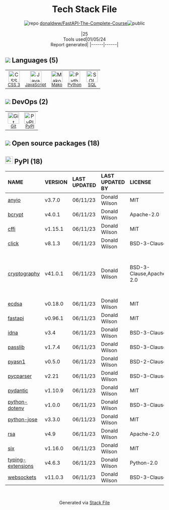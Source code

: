 <!--
&lt;--- Readme.md Snippet without images Start ---&gt;
## Tech Stack
donaldww/FastAPI-The-Complete-Course is built on the following main stack:

- [Python](https://www.python.org) – Languages
- [JavaScript](https://developer.mozilla.org/en-US/docs/Web/JavaScript) – Languages
- [SQL](https://en.wikipedia.org/wiki/SQL) – Languages
- [Mako](https://github.com/zzzeek/mako) – Templating Languages & Extensions

Full tech stack [here](/techstack.md)

&lt;--- Readme.md Snippet without images End ---&gt;

&lt;--- Readme.md Snippet with images Start ---&gt;
## Tech Stack
donaldww/FastAPI-The-Complete-Course is built on the following main stack:

- <img width='25' height='25' src='https://img.stackshare.io/service/993/pUBY5pVj.png' alt='Python'/> [Python](https://www.python.org) – Languages
- <img width='25' height='25' src='https://img.stackshare.io/service/1209/javascript.jpeg' alt='JavaScript'/> [JavaScript](https://developer.mozilla.org/en-US/docs/Web/JavaScript) – Languages
- <img width='25' height='25' src='https://img.stackshare.io/service/2271/default_068d33483bba6b81ee13fbd4dc7aab9780896a54.png' alt='SQL'/> [SQL](https://en.wikipedia.org/wiki/SQL) – Languages
- <img width='25' height='25' src='https://img.stackshare.io/service/3583/default_43e3ee00dcc48a40f6fcba33551e4f5a99a10537.png' alt='Mako'/> [Mako](https://github.com/zzzeek/mako) – Templating Languages & Extensions

Full tech stack [here](/techstack.md)

&lt;--- Readme.md Snippet with images End ---&gt;
-->
<div align="center">

# Tech Stack File
![](https://img.stackshare.io/repo.svg "repo") [donaldww/FastAPI-The-Complete-Course](https://github.com/donaldww/FastAPI-The-Complete-Course)![](https://img.stackshare.io/public_badge.svg "public")
<br/><br/>
|25<br/>Tools used|01/05/24 <br/>Report generated|
|------|------|
</div>

## <img src='https://img.stackshare.io/languages.svg'/> Languages (5)
<table><tr>
  <td align='center'>
  <img width='36' height='36' src='https://img.stackshare.io/service/6727/css.png' alt='CSS 3'>
  <br>
  <sub><a href="https://developer.mozilla.org/en-US/docs/Web/CSS/CSS3">CSS 3</a></sub>
  <br>
  <sub></sub>
</td>

<td align='center'>
  <img width='36' height='36' src='https://img.stackshare.io/service/1209/javascript.jpeg' alt='JavaScript'>
  <br>
  <sub><a href="https://developer.mozilla.org/en-US/docs/Web/JavaScript">JavaScript</a></sub>
  <br>
  <sub></sub>
</td>

<td align='center'>
  <img width='36' height='36' src='https://img.stackshare.io/service/3583/default_43e3ee00dcc48a40f6fcba33551e4f5a99a10537.png' alt='Mako'>
  <br>
  <sub><a href="https://github.com/zzzeek/mako">Mako</a></sub>
  <br>
  <sub></sub>
</td>

<td align='center'>
  <img width='36' height='36' src='https://img.stackshare.io/service/993/pUBY5pVj.png' alt='Python'>
  <br>
  <sub><a href="https://www.python.org">Python</a></sub>
  <br>
  <sub></sub>
</td>

<td align='center'>
  <img width='36' height='36' src='https://img.stackshare.io/service/2271/default_068d33483bba6b81ee13fbd4dc7aab9780896a54.png' alt='SQL'>
  <br>
  <sub><a href="https://en.wikipedia.org/wiki/SQL">SQL</a></sub>
  <br>
  <sub></sub>
</td>

</tr>
</table>

## <img src='https://img.stackshare.io/devops.svg'/> DevOps (2)
<table><tr>
  <td align='center'>
  <img width='36' height='36' src='https://img.stackshare.io/service/1046/git.png' alt='Git'>
  <br>
  <sub><a href="http://git-scm.com/">Git</a></sub>
  <br>
  <sub></sub>
</td>

<td align='center'>
  <img width='36' height='36' src='https://img.stackshare.io/service/12572/-RIWgodF_400x400.jpg' alt='PyPI'>
  <br>
  <sub><a href="https://pypi.org/">PyPI</a></sub>
  <br>
  <sub></sub>
</td>

</tr>
</table>


## <img src='https://img.stackshare.io/group.svg' /> Open source packages (18)</h2>

## <img width='24' height='24' src='https://img.stackshare.io/service/12572/-RIWgodF_400x400.jpg'/> PyPI (18)

|NAME|VERSION|LAST UPDATED|LAST UPDATED BY|LICENSE|VULNERABILITIES|
|:------|:------|:------|:------|:------|:------|
|[anyio](https://pypi.org/project/anyio)|v3.7.0|06/11/23|Donald Wilson |MIT|N/A|
|[bcrypt](https://pypi.org/project/bcrypt)|v4.0.1|06/11/23|Donald Wilson |Apache-2.0|N/A|
|[cffi](https://pypi.org/project/cffi)|v1.15.1|06/11/23|Donald Wilson |MIT|N/A|
|[click](https://pypi.org/project/click)|v8.1.3|06/11/23|Donald Wilson |BSD-3-Clause|N/A|
|[cryptography](https://pypi.org/project/cryptography)|v41.0.1|06/11/23|Donald Wilson |BSD-3-Clause,Apache-2.0|[CVE-2023-38325](https://github.com/advisories/GHSA-cf7p-gm2m-833m) (High)<br/>[CVE-2023-49083](https://github.com/advisories/GHSA-jfhm-5ghh-2f97) (Moderate)<br/>[](https://github.com/advisories/GHSA-jm77-qphf-c4w8) (Low)<br/>[](https://github.com/advisories/GHSA-v8gr-m533-ghj9) (Low)|
|[ecdsa](https://pypi.org/project/ecdsa)|v0.18.0|06/11/23|Donald Wilson |MIT|N/A|
|[fastapi](https://pypi.org/project/fastapi)|v0.96.1|06/11/23|Donald Wilson |MIT|N/A|
|[idna](https://pypi.org/project/idna)|v3.4|06/11/23|Donald Wilson |BSD-3-Clause|N/A|
|[passlib](https://pypi.org/project/passlib)|v1.7.4|06/11/23|Donald Wilson |BSD-3-Clause|N/A|
|[pyasn1](https://pypi.org/project/pyasn1)|v0.5.0|06/11/23|Donald Wilson |BSD-2-Clause|N/A|
|[pycparser](https://pypi.org/project/pycparser)|v2.21|06/11/23|Donald Wilson |BSD-3-Clause|N/A|
|[pydantic](https://pypi.org/project/pydantic)|v1.10.9|06/11/23|Donald Wilson |MIT|N/A|
|[python-dotenv](https://pypi.org/project/python-dotenv)|v1.0.0|06/11/23|Donald Wilson |BSD-3-Clause|N/A|
|[python-jose](https://pypi.org/project/python-jose)|v3.3.0|06/11/23|Donald Wilson |MIT|N/A|
|[rsa](https://pypi.org/project/rsa)|v4.9|06/11/23|Donald Wilson |Apache-2.0|N/A|
|[six](https://pypi.org/project/six)|v1.16.0|06/11/23|Donald Wilson |MIT|N/A|
|[typing-extensions](https://pypi.org/project/typing-extensions)|v4.6.3|06/11/23|Donald Wilson |Python-2.0|N/A|
|[websockets](https://pypi.org/project/websockets)|v11.0.3|06/11/23|Donald Wilson |BSD-3-Clause|N/A|

<br/>
<div align='center'>

Generated via [Stack File](https://github.com/marketplace/stack-file)

